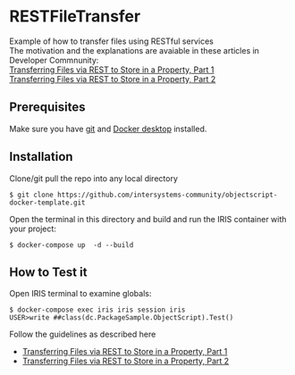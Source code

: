 # RESTFileTransfer
Example of how to transfer files using RESTful services     
The motivation and the explanations are avaiable in these articles in Developer Commnunity:     
[Transferring Files via REST to Store in a Property, Part 1](https://community.intersystems.com/post/transferring-files-rest-store-property-part-1)    
[Transferring Files via REST to Store in a Property, Part 2](https://community.intersystems.com/post/transferring-files-rest-store-property-part-2)

## Prerequisites
Make sure you have [git](https://git-scm.com/book/en/v2/Getting-Started-Installing-Git) and [Docker desktop](https://www.docker.com/products/docker-desktop) installed.
## Installation 
Clone/git pull the repo into any local directory
```
$ git clone https://github.com/intersystems-community/objectscript-docker-template.git
```
Open the terminal in this directory and build and run the IRIS container with your project:   
```
$ docker-compose up  -d --build
```

## How to Test it
Open IRIS terminal to examine globals:
```
$ docker-compose exec iris iris session iris
USER>write ##class(dc.PackageSample.ObjectScript).Test()
```
Follow the guidelines as described here    
- [Transferring Files via REST to Store in a Property, Part 1](https://community.intersystems.com/post/transferring-files-rest-store-property-part-1)    
- [Transferring Files via REST to Store in a Property, Part 2](https://community.intersystems.com/post/transferring-files-rest-store-property-part-2)
